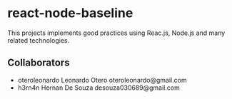 # react-node-baseline
This projects implements good practices using Reac.js, Node.js and many related technologies.

## Collaborators

- oteroleonardo Leonardo Otero oteroleonardo@gmail.​com
- h3rn4n Hernan De Souza desouza030689@gmail.​com
